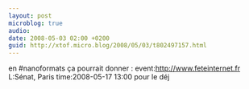 ```yaml
---
layout: post
microblog: true
audio: 
date: 2008-05-03 02:00 +0200
guid: http://xtof.micro.blog/2008/05/03/t802497157.html
---
```

en #nanoformats ça pourrait donner : event:http://www.feteinternet.fr L:Sénat, Paris time:2008-05-17 13:00 pour le déj
